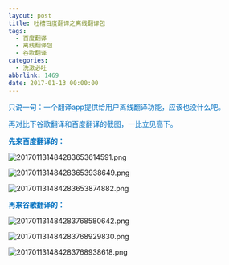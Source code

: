```yaml
---
layout: post
title: 吐槽百度翻译之离线翻译包
tags:
  - 百度翻译
  - 离线翻译包
  - 谷歌翻译
categories:
  - 洗漱必吐
abbrlink: 1469
date: 2017-01-13 00:00:00
---
```


<!-- build time:Sat Jun 23 2018 12:05:16 GMT+0800 (中国标准时间) -->

<span style="color:#0070c0">只说一句：一个翻译app提供给用户离线翻译功能，应该也没什么吧。</span>

<span style="color:#0070c0">再对比下谷歌翻译和百度翻译的截图，一比立见高下。</span>

**<span style="color:#0070c0">先来百度翻译的：</span>**

![](http://image.bmqy.net/uploads/2017/13/201701131484283653614591.png "201701131484283653614591.png")

![](http://image.bmqy.net/uploads/2017/13/201701131484283653938649.png "201701131484283653938649.png")

![](http://image.bmqy.net/uploads/2017/13/201701131484283653874882.png "201701131484283653874882.png")

<span style="color:#0070c0">**再来谷歌翻译的：**</span>

![](http://image.bmqy.net/uploads/2017/13/201701131484283768580642.png "201701131484283768580642.png")

![](http://image.bmqy.net/uploads/2017/13/201701131484283768929830.png "201701131484283768929830.png")

![](http://image.bmqy.net/uploads/2017/13/201701131484283768938618.png "201701131484283768938618.png")
<!-- rebuild by neat -->